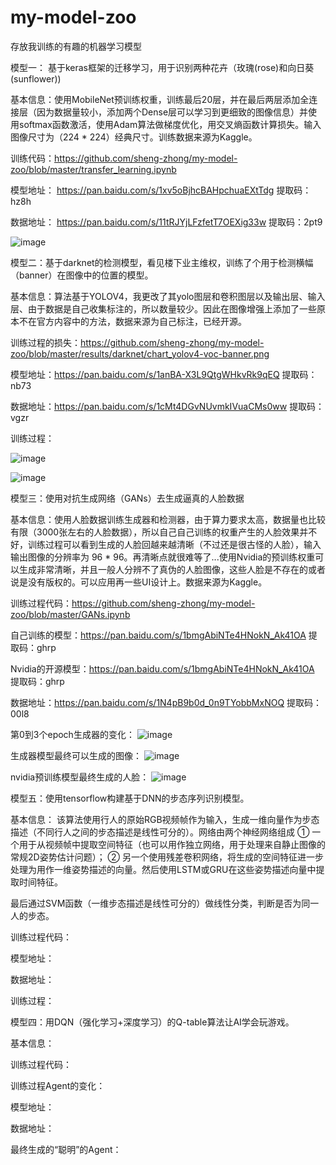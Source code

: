 # my-model-zoo
存放我训练的有趣的机器学习模型




模型一： 基于keras框架的迁移学习，用于识别两种花卉（玫瑰(rose)和向日葵(sunflower))


 基本信息：使用MobileNet预训练权重，训练最后20层，并在最后两层添加全连接层（因为数据量较小，添加两个Dense层可以学习到更细致的图像信息）并使用softmax函数激活，使用Adam算法做梯度优化，用交叉熵函数计算损失。输入图像尺寸为（224 * 224）经典尺寸。训练数据来源为Kaggle。
 
 训练代码：https://github.com/sheng-zhong/my-model-zoo/blob/master/transfer_learning.ipynb
 
 模型地址： https://pan.baidu.com/s/1xv5oBjhcBAHpchuaEXtTdg      提取码：hz8h
 
 数据地址： https://pan.baidu.com/s/11tRJYjLFzfetT7OEXig33w      提取码：2pt9

![image](https://github.com/sheng-zhong/my-model-zoo/blob/master/results/transfer/result.png)

模型二：基于darknet的检测模型，看见楼下业主维权，训练了个用于检测横幅（banner）在图像中的位置的模型。


基本信息：算法基于YOLOV4，我更改了其yolo图层和卷积图层以及输出层、输入层、由于数据是自己收集标注的，所以数量较少。因此在图像增强上添加了一些原本不在官方内容中的方法，数据来源为自己标注，已经开源。

训练过程的损失：https://github.com/sheng-zhong/my-model-zoo/blob/master/results/darknet/chart_yolov4-voc-banner.png

模型地址：https://pan.baidu.com/s/1anBA-X3L9QtgWHkvRk9qEQ    提取码：nb73

数据地址：https://pan.baidu.com/s/1cMt4DGvNUvmkIVuaCMs0ww    提取码：vgzr

训练过程：

![image](https://github.com/sheng-zhong/my-model-zoo/blob/master/results/darknet/chart_yolov4-voc-banner.png)

![image](https://github.com/sheng-zhong/my-model-zoo/blob/master/results/darknet/predictions.jpg)


模型三：使用对抗生成网络（GANs）去生成逼真的人脸数据


基本信息：使用人脸数据训练生成器和检测器，由于算力要求太高，数据量也比较有限（3000张左右的人脸数据），所以自己自己训练的权重产生的人脸效果并不好，训练过程可以看到生成的人脸回越来越清晰（不过还是很古怪的人脸），输入输出图像的分辨率为 96 * 96。再清晰点就很难等了...使用Nvidia的预训练权重可以生成非常清晰，并且一般人分辨不了真伪的人脸图像，这些人脸是不存在的或者说是没有版权的。可以应用再一些UI设计上。数据来源为Kaggle。

训练过程代码：https://github.com/sheng-zhong/my-model-zoo/blob/master/GANs.ipynb

自己训练的模型：https://pan.baidu.com/s/1bmgAbiNTe4HNokN_Ak41OA      提取码：ghrp

Nvidia的开源模型：https://pan.baidu.com/s/1bmgAbiNTe4HNokN_Ak41OA      提取码：ghrp

数据地址：https://pan.baidu.com/s/1N4pB9b0d_0n9TYobbMxNOQ      提取码：00l8

第0到3个epoch生成器的变化：
![image](https://github.com/sheng-zhong/my-model-zoo/blob/master/results/gans/face.png)

生成器模型最终可以生成的图像：
![image](https://github.com/sheng-zhong/my-model-zoo/blob/master/results/gans/final_generator.jpg)

nvidia预训练模型最终生成的人脸：
![image](https://github.com/sheng-zhong/my-model-zoo/blob/master/results/gans/nvidia-pre-genetated.jpg)


模型五：使用tensorflow构建基于DNN的步态序列识别模型。

基本信息：
该算法使用行人的原始RGB视频帧作为输入，生成一维向量作为步态描述（不同行人之间的步态描述是线性可分的）。网络由两个神经网络组成
① 一个用于从视频帧中提取空间特征（也可以用作独立网络，用于处理来自静止图像的常规2D姿势估计问题）；
② 另一个使用残差卷积网络，将生成的空间特征进一步处理为用作一维姿势描述的向量。然后使用LSTM或GRU在这些姿势描述向量中提取时间特征。

最后通过SVM函数（一维步态描述是线性可分的）做线性分类，判断是否为同一人的步态。

训练过程代码：

模型地址：

数据地址：

训练过程：


模型四：用DQN（强化学习+深度学习）的Q-table算法让AI学会玩游戏。

基本信息：

训练过程代码：

训练过程Agent的变化：

模型地址：

数据地址：

最终生成的“聪明”的Agent：

